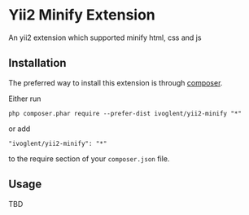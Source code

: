  
Yii2 Minify Extension
=====================
An yii2 extension which supported minify html, css and js

Installation
------------

The preferred way to install this extension is through [composer](http://getcomposer.org/download/).

Either run

```
php composer.phar require --prefer-dist ivoglent/yii2-minify "*"
```

or add

```
"ivoglent/yii2-minify": "*"
```

to the require section of your `composer.json` file.


Usage
-----

TBD